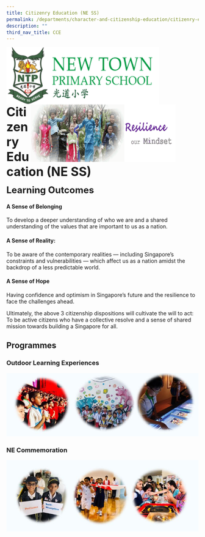 ```yaml
---
title: Citizenry Education (NE SS)
permalink: /departments/character-and-citizenship-education/citizenry-education-ne-ss
description: ""
third_nav_title: CCE
---
```

<img src="/images/logosub.png" style="width:400px;height:150px;margin-left:0px;" align = "left">

<img src="/images/Header%20GIF.gif" style="width:380px;height:150px;margin-right:60px;" align = "right">
<br><br><br><br><br><br>

**<font size=6>Citizenry Education (NE SS)</font>**

**<font size=5>Learning Outcomes</font>** <br>

#### A Sense of Belonging

To develop a deeper understanding of who we are and a shared understanding of the values that are important to us as a nation.

#### A Sense of Reality: 

To be aware of the contemporary realities — including Singapore’s constraints and vulnerabilities — which affect us as a nation amidst the backdrop of a less predictable world.

#### A Sense of Hope 

Having confidence and optimism in Singapore’s future and the resilience to face the challenges ahead.  
  

Ultimately, the above 3 citizenship dispositions will cultivate the will to act: To be active citizens who have a collective resolve and a sense of shared mission towards building a Singapore for all.

  

Programmes
----------

  

### Outdoor Learning Experiences

![](/images/Departments/Citizenry%20Education%201.jpg)

### NE Commemoration

![](/images/Departments/Citizenry%20Education%202.jpg)
